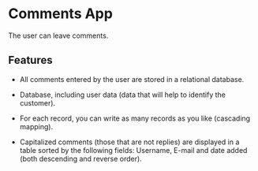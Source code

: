 
# Comments App

The user can leave comments.


## Features

- All comments entered by the user are stored in a relational database.
  
- Database, including user data (data that will help to identify the customer).

- For each record, you can write as many records as you like (cascading mapping).

- Capitalized comments (those that are not replies) are displayed in a table sorted by the following fields: Username, E-mail and date added (both descending and reverse order).
